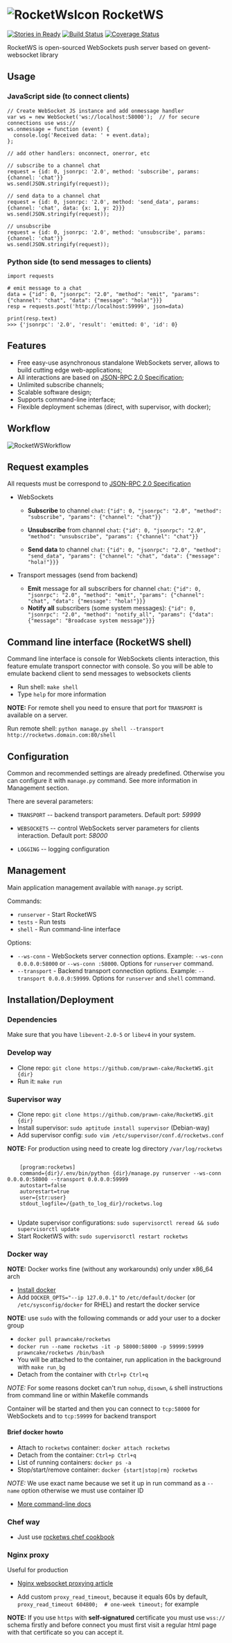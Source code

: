 ![RocketWsIcon](https://www.dropbox.com/s/rkhtagviyjf1bvp/rocket_icon.png?dl=1) RocketWS
====================================================================================================
[![Stories in Ready](https://badge.waffle.io/prawn-cake/RocketWS.png?label=ready&title=Ready)](https://waffle.io/prawn-cake/RocketWS)
[![Build Status](https://travis-ci.org/prawn-cake/RocketWS.svg)](https://travis-ci.org/prawn-cake/RocketWS)
[![Coverage Status](https://img.shields.io/coveralls/prawn-cake/RocketWS.svg)](https://coveralls.io/r/prawn-cake/RocketWS)

RocketWS is open-sourced WebSockets push server based on gevent-websocket library


Usage
------

### JavaScript side (to connect clients)
    
    // Create WebSocket JS instance and add onmessage handler
    var ws = new WebSocket('ws://localhost:58000');  // for secure connections use wss://
    ws.onmessage = function (event) {
      console.log('Received data: ' + event.data);
    }; 
    
    // add other handlers: onconnect, onerror, etc
    
    // subscribe to a channel chat
    request = {id: 0, jsonrpc: '2.0', method: 'subscribe', params: {channel: 'chat'}}
    ws.send(JSON.stringify(request));
    
    // send data to a channel chat
    request = {id: 0, jsonrpc: '2.0', method: 'send_data', params: {channel: 'chat', data: {x: 1, y: 2}}}
    ws.send(JSON.stringify(request));
    
    // unsubscribe
    request = {id: 0, jsonrpc: '2.0', method: 'unsubscribe', params: {channel: 'chat'}}
    ws.send(JSON.stringify(request));


### Python side (to send messages to clients)

    import requests
    
    # emit message to a chat
    data = {"id": 0, "jsonrpc": "2.0", "method": "emit", "params": {"channel": "chat", "data": {"message": "hola!"}}}
    resp = requests.post('http://localhost:59999', json=data)
    
    print(resp.text)
    >>> {'jsonrpc': '2.0', 'result': 'emitted: 0', 'id': 0}
    
    
Features
---------

* Free easy-use asynchronous standalone WebSockets server, allows to build cutting edge web-applications;
* All interactions are based on [JSON-RPC 2.0 Specification](http://www.jsonrpc.org/specification); 
* Unlimited subscribe channels;
* Scalable software design;
* Supports command-line interface;
* Flexible deployment schemas (direct, with supervisor, with docker);


Workflow
---------
![RocketWSWorkflow](https://www.dropbox.com/s/nz4krowb760tpho/rocketws_workflow.png?dl=1)


Request examples
----------------
All requests must be correspond to [JSON-RPC 2.0 Specification](http://www.jsonrpc.org/specification)

* WebSockets
  * **Subscribe** to channel `chat`:
  `{"id": 0, "jsonrpc": "2.0", "method": "subscribe", "params": {"channel": "chat"}}`
  
  * **Unsubscribe** from channel `chat`:
  `{"id": 0, "jsonrpc": "2.0", "method": "unsubscribe", "params": {"channel": "chat"}}`
  
  * **Send data** to channel `chat`:
  `{"id": 0, "jsonrpc": "2.0", "method": "send_data", "params": {"channel": "chat", "data": {"message": "hola!"}}}`
    

* Transport messages (send from backend)
  * **Emit** message for all subscribers for channel `chat`: `{"id": 0, "jsonrpc": "2.0", "method": "emit", "params": {"channel": "chat", "data": {"message": "hola!"}}}`
  * **Notify all** subscribers (some system messages): `{"id": 0, "jsonrpc": "2.0", "method": "notify_all", "params": {"data": {"message": "Broadcase system message"}}}`


Command line interface (RocketWS shell)
-----------------------

Command line interface is console for WebSockets clients interaction, this feature emulate transport connector with console.
So you will be able to emulate backend client to send messages to websockets clients

* Run shell: `make shell`
* Type `help` for more information

**NOTE:** For remote shell you need to ensure that port for `TRANSPORT` is available on a server.

Run remote shell: `python manage.py shell --transport http://rocketws.domain.com:80/shell`


Configuration
--------------

Common and recommended settings are already predefined.
Otherwise you can configure it with `manage.py` command. See more information in Management section.

There are several parameters:

* `TRANSPORT` -- backend transport parameters. Default port: *59999* 

* `WEBSOCKETS` -- control WebSockets server parameters for clients interaction. Default port: *58000*

* `LOGGING` -- logging configuration


Management
----------
Main application management available with `manage.py` script.

Commands:

* `runserver` - Start RocketWS
* `tests`     - Run tests  
* `shell`     - Run command-line interface

Options:

* `--ws-conn`  - WebSockets server connection options. Example: `--ws-conn 0.0.0.0:58000` or `--ws-conn :58000`. Options for `runserver` command. 
* `--transport`  - Backend transport connection options. Example: `--transport 0.0.0.0:59999`. Options for `runserver` and `shell` command.



Installation/Deployment
------------------------
### Dependencies
Make sure that you have `libevent-2.0-5` or `libev4` in your system.

### Develop way

* Clone repo: `git clone https://github.com/prawn-cake/RocketWS.git {dir}`
* Run it: `make run`


### Supervisor way

* Clone repo: `git clone https://github.com/prawn-cake/RocketWS.git {dir}`
* Install supervisor: `sudo aptitude install supervisor` (Debian-way)
* Add supervisor config: `sudo vim /etc/supervisor/conf.d/rocketws.conf`

**NOTE:** For production using need to create log directory `/var/log/rocketws` 

```

    [program:rocketws]
    command={dir}/.env/bin/python {dir}/manage.py runserver --ws-conn 0.0.0.0:58000 --transport 0.0.0.0:59999
    autostart=false
    autorestart=true
    user={str:user}
    stdout_logfile=/{path_to_log_dir}/rocketws.log
    
```

* Update supervisor configurations: `sudo supervisorctl reread && sudo supervisorctl update`
* Start RocketWS with: `sudo supervisorctl restart rocketws`


### Docker way
**NOTE:** Docker works fine (without any workarounds) only under x86_64 arch

* [Install docker](https://docs.docker.com/installation/ubuntulinux/)
* Add `DOCKER_OPTS="--ip 127.0.0.1"` to `/etc/default/docker` (or `/etc/sysconfig/docker` for RHEL) and restart the docker service

**NOTE:** use `sudo` with the following commands or add your user to a docker group

* `docker pull prawncake/rocketws`
* `docker run --name rocketws -it -p 58000:58000 -p 59999:59999 prawncake/rocketws /bin/bash`
* You will be attached to the container, run application in the background with `make run_bg`
* Detach from the container with `Ctrl+p Ctrl+q`

*NOTE:* For some reasons docket can't run `nohup`, `disown`, `&` shell instructions from command line or within Makefile commands

Container will be started and then you can connect to `tcp:58000` for WebSockets and to `tcp:59999` for backend transport

#### Brief docker howto

* Attach to `rocketws` container: `docker attach rocketws`
* Detach from the container: `Ctrl+p Ctrl+q`
* List of running containers: `docker ps -a`
* Stop/start/remove container: `docker {start|stop|rm} rocketws`

*NOTE:* We use exact name because we set it up in run command as a `--name` option otherwise we must use container ID

* [More command-line docs](https://docs.docker.com/reference/commandline/cli/)


### Chef way

* Just use [rocketws chef cookbook](https://github.com/prawn-cake/rocketws-cookbook)


### Nginx proxy
Useful for production

* [Nginx websocket proxying article](http://nginx.org/en/docs/http/websocket.html)

* Add custom `proxy_read_timeout`, because it equals 60s by default, `proxy_read_timeout 604800;  # one-week timeout;` for example

**NOTE:** If you use `https` with **self-signatured** certificate you must use `wss://` schema firstly and before connect you must first visit a regular html page with that certificate so you can accept it.